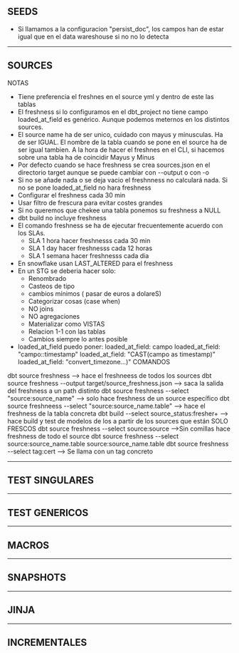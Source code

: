 SEEDS
------------------------------------
* Si llamamos a la configuracion "persist_doc", los campos han de estar igual que en el data wareshouse si no no lo detecta


-----------------------------------------------------------------------------------------------------------------------------------------------------------------
SOURCES
-----------------------------------------------------------------------------------------------------------------------------------------------------------------
NOTAS
* Tiene preferencia el freshnes en el source yml y dentro de este las tablas
* El freshness si lo configuramos en el dbt_project no tiene campo loaded_at_field es genérico. Aunque 
podemos meternos en los distintos sources. 
* El source name ha de ser unico, cuidado con mayus y minusculas. Ha de ser IGUAL. El nombre de la tabla 
cuando se pone en el source ha de ser igual tambien. A la hora de hacer el freshnes en el CLI, si
hacemos sobre una tabla ha de coincidir Mayus y Minus
* Por defecto cuando se hace freshness se crea sources.json en el directorio target aunque se puede cambiar con --output o con -o
* Si no se añade nada o se deja vacio el freshnness no calculará nada. Si no se pone loaded_at_field no hara freshness
* Configurar el freshness cada 30 min
* Usar filtro de frescura para evitar costes grandes
* Si no queremos que chekee una tabla ponemos su freshness a NULL
* dbt build no incluye freshness
* El comando freshness se ha de ejecutar frecuentemente acuerdo con los SLAs. 
    - SLA 1 hora hacer freshnesss cada 30 min
    - SLA 1 day hacer freshnesss cada 12 horas
    - SLA 1 semana hacer freshnesss cada dia
* En snowflake usan LAST_ALTERED para el freshness
* En un STG se deberia hacer solo:
    - Renombrado
    - Casteos de tipo
    - cambios mínimos ( pasar de euros a dolareS)
    - Categorizar cosas (case when)
    - NO joins
    - NO agregaciones
    - Materializar como VISTAS
    - Relacion 1-1 con las tablas
    - Cambios siempre lo antes posible
* loaded_at_field puedo poner:
    loaded_at_field: campo
    loaded_at_field: "campo::timestamp"
    loaded_at_field: "CAST(campo as timestamp)"
    loaded_at_field: "convert_timezone...)"
COMANDOS

dbt source freshness --> hace el freshneess de todos los sources
dbt source freshness --output target/source_freshness.json --> saca la salida del freshness a un path distinto
dbt source freshness --select "source:source_name" --> solo hace freshness de un source específico
dbt source freshneess --select "source:source_name.table" --> hace el freshness de la tabla concreta
dbt build --select source_status:fresher+ --> hace build y test de modelos de los a partir de los sources que están SOLO FRESCOS
dbt source freshness --select source:source -->Sin comillas hace freshness de todo el source
dbt source freshness --select source:source_name.table source:source_name.table
dbt source freshness --select tag:cert --> Se llama con un tag concreto


------------------------------------------------------------------------------------------------------------------------------------------
TEST SINGULARES
------------------------------------------------------------------------------------------------------------------------------------------


-------------------------------------------------------------------------------------------------------------------
TEST GENERICOS
------------------------------------------------------------------------------------------------------------------------------------------


------------------------------------------------------------------------------------------------------------------------------------------
MACROS
------------------------------------------------------------------------------------------------------------------------------------------

------------------------------------------------------------------------------------------------------------------------------------------
SNAPSHOTS
------------------------------------------------------------------------------------------------------------------------------------------

------------------------------------------------------------------------------------------------------------------------------------------
JINJA
------------------------------------------------------------------------------------------------------------------------------------------

------------------------------------------------------------------------------------------------------------------------------------------
INCREMENTALES
------------------------------------------------------------------------------------------------------------------------------------------
